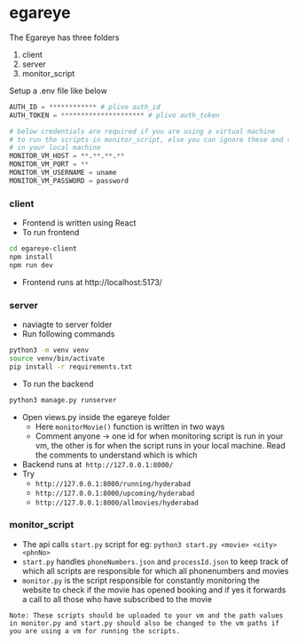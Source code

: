 # egareye

The Egareye has three folders
1. client
2. server
3. monitor_script

Setup a .env file like below
```python
AUTH_ID = ************ # plivo auth_id
AUTH_TOKEN = ********************* # plivo auth_token

# below credentials are required if you are using a virtual machine
# to run the scripts in monitor_script, else you can ignore these and run the scripts
# in your local machine
MONITOR_VM_HOST = **.**.**.** 
MONITOR_VM_PORT = **
MONITOR_VM_USERNAME = uname
MONITOR_VM_PASSWORD = password
```

### client
- Frontend is written using React
- To run frontend
```bash
cd egareye-client
npm install
npm run dev
```
- Frontend runs at http://localhost:5173/
### server
- naviagte to server folder
- Run following commands
```bash
python3 -m venv venv
source venv/bin/activate
pip install -r requirements.txt
```
- To run the backend
```bash
python3 manage.py runserver
```
- Open views.py inside the egareye folder
	- Here `monitorMovie()` function is written in two ways
	- Comment anyone -> one id for when monitoring script is run in your vm, the other is for when the script runs in your local machine. Read the comments to understand which is which
- Backend runs at` http://127.0.0.1:8000/`
- Try 
	- `http://127.0.0.1:8000/running/hyderabad`
	- `http://127.0.0.1:8000/upcoming/hyderabad`
	- `http://127.0.0.1:8000/allmovies/hyderabad`

### monitor_script
- The api calls `start.py` script for eg: `python3 start.py <movie> <city> <phnNo>`
- `start.py` handles `phoneNumbers.json` and `processId.json` to keep track of which all scripts are responsible for which all phonenumbers and movies 
- `monitor.py` is the script responsible for constantly monitoring the website to check if the movie has opened booking and if yes it forwards a call to all those who have subscribed to the movie
```text
Note: These scripts should be uploaded to your vm and the path values in monitor.py and start.py should also be changed to the vm paths if you are using a vm for running the scripts.
```
